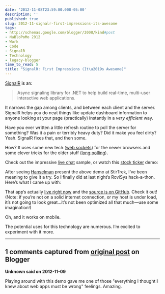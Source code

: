 ```yaml
---
date: '2012-11-08T23:59:00.000-05:00'
description: ''
published: true
slug: 2012-11-signalr-first-impressions-its-awesome
tags:
- http://schemas.google.com/blogger/2008/kind#post
- NaBloPoMo 2012
- Work
- Code
- SignalR
- Technology
- legacy-blogger
time_to_read: 5
title: "SignalR: First Impressions (It\u2019s Awesome)"
---
```



<a href="https://github.com/SignalR/SignalR#readme">SignalR</a> is an:
<blockquote> 

Async signaling library for .NET to help build real-time, multi-user interactive web applications.
</blockquote>  

It narrows the gap among clients, and between each client and the server. SignalR helps you do neat things like update dashboard information to anyone looking at your page (practically) instantly in a *very efficient* way.

Have you ever written a little refresh routine to poll the server for something? Was it a pain or terribly heavy duty? Did it make you feel dirty? Yeah. SignalR fixes that, and then some.

How? It uses some new tech (<a href="http://en.wikipedia.org/wiki/WebSocket">web sockets</a>) for the newer browsers and some clever tricks for the older stuff (<a href="http://en.wikipedia.org/wiki/Push_technology#Long_polling">long polling</a>).

Check out the impressive <a href="http://jabbr.net/">live chat</a> sample, or watch this <a href="http://vimeo.com/31938189">stock ticker</a> demo:  


After seeing <a href="http://www.hanselman.com/blog/AsynchronousScalableWebApplicationsWithRealtimePersistentLongrunningConnectionsWithSignalR.aspx">Hanselman</a> present the above demo at StirTrek, I’ve been meaning to give it a try. So I finally did at last night’s RoviSys hack-a-thon. Here’s what I came up with:  



That app’s actually <a href="http://blocky.apphb.com/">live right now</a> and the <a href="https://github.com/mharen/devour/tree/master/devour">source is on GitHub</a>. Check it out! (Note: if you’re not on a solid internet connection, or my host is under load, it’s not going to look great…it’s not been optimized all that much—use some imagination!)

Oh, and it works on mobile.

The potential uses for this technology are numerous. I’m excited to experiment with it more.

---

## 1 comments captured from [original post](https://blog.wassupy.com/2012/11/signalr-first-impressions-its-awesome.html) on Blogger

**Unknown said on 2012-11-09**

Playing around with this demo gave me one of those &quot;everything I thought I knew about web apps must be wrong&quot; feelings. Amazing.

